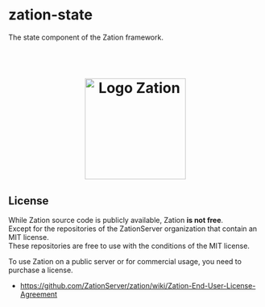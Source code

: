 # zation-state

The state component of the Zation framework.

<h1 align="center">
  <!-- Logo -->
  <br/>
  <a href="https://zation.io">
      <img src="https://zation.io/img/zationWideLogo.svg" alt="Logo Zation" height="200"/>
  </a>
  <br/>
</h1>

## License

While Zation source code is publicly available, Zation **is not free**.  
Except for the repositories of the ZationServer organization that contain an MIT license.   
These repositories are free to use with the conditions of the MIT license.   

To use Zation on a public server or for commercial usage, you need to purchase a license.  

- https://github.com/ZationServer/zation/wiki/Zation-End-User-License-Agreement

